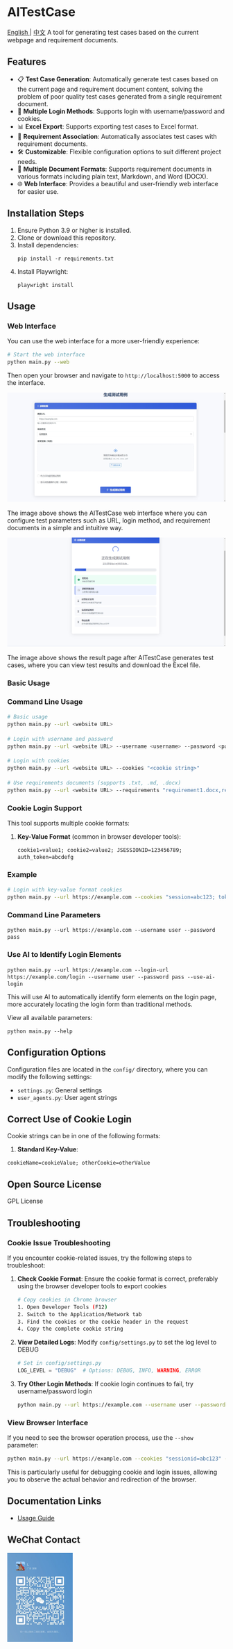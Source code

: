 # AITestCase
[English ](doc/README_EN.md) | [中文](doc/README_CN.md)
A tool for generating test cases based on the current webpage and requirement documents.

## Features

- 📋 **Test Case Generation**: Automatically generate test cases based on the current page and requirement document content, solving the problem of poor quality test cases generated from a single requirement document.
- 🔐 **Multiple Login Methods**: Supports login with username/password and cookies.
- 📊 **Excel Export**: Supports exporting test cases to Excel format.
- 📝 **Requirement Association**: Automatically associates test cases with requirement documents.
- 🛠️ **Customizable**: Flexible configuration options to suit different project needs.
- 📄 **Multiple Document Formats**: Supports requirement documents in various formats including plain text, Markdown, and Word (DOCX).
- 🌐 **Web Interface**: Provides a beautiful and user-friendly web interface for easier use.

## Installation Steps

1. Ensure Python 3.9 or higher is installed.
2. Clone or download this repository.
3. Install dependencies:
   ```
   pip install -r requirements.txt
   ```
4. Install Playwright:
   ```
   playwright install
   ```

## Usage

### Web Interface

You can use the web interface for a more user-friendly experience:

```bash
# Start the web interface
python main.py --web
```


Then open your browser and navigate to `http://localhost:5000` to access the interface.

![AITestCase Web Interface](doc/页面.png)

The image above shows the AITestCase web interface where you can configure test parameters such as URL, login method, and requirement documents in a simple and intuitive way.

![AITestCase Result Page](doc/页面2.png)

The image above shows the result page after AITestCase generates test cases, where you can view test results and download the Excel file.

### Basic Usage

### Command Line Usage

```bash
# Basic usage
python main.py --url <website URL>

# Login with username and password
python main.py --url <website URL> --username <username> --password <password>

# Login with cookies
python main.py --url <website URL> --cookies "<cookie string>"

# Use requirements documents (supports .txt, .md, .docx)
python main.py --url <website URL> --requirements "requirement1.docx,requirement2.md,requirement3.txt"
```

### Cookie Login Support

This tool supports multiple cookie formats:

1. **Key-Value Format** (common in browser developer tools):
   ```
   cookie1=value1; cookie2=value2; JSESSIONID=123456789; auth_token=abcdefg
   ```

### Example

```bash
# Login with key-value format cookies
python main.py --url https://example.com --cookies "session=abc123; token=xyz789"
```

### Command Line Parameters

```
python main.py --url https://example.com --username user --password pass
```

### Use AI to Identify Login Elements

```
python main.py --url https://example.com --login-url https://example.com/login --username user --password pass --use-ai-login
```

This will use AI to automatically identify form elements on the login page, more accurately locating the login form than traditional methods.

View all available parameters:

```
python main.py --help
```

## Configuration Options

Configuration files are located in the `config/` directory, where you can modify the following settings:

- `settings.py`: General settings
- `user_agents.py`: User agent strings

## Correct Use of Cookie Login

Cookie strings can be in one of the following formats:

1. **Standard Key-Value**:
```
cookieName=cookieValue; otherCookie=otherValue
```

## Open Source License

   GPL License

## Troubleshooting

### Cookie Issue Troubleshooting

If you encounter cookie-related issues, try the following steps to troubleshoot:

1. **Check Cookie Format**: Ensure the cookie format is correct, preferably using the browser developer tools to export cookies
   ```bash
   # Copy cookies in Chrome browser
   1. Open Developer Tools (F12)
   2. Switch to the Application/Network tab
   3. Find the cookies or the cookie header in the request
   4. Copy the complete cookie string
   ```

2. **View Detailed Logs**: Modify `config/settings.py` to set the log level to DEBUG
   ```python
   # Set in config/settings.py
   LOG_LEVEL = "DEBUG"  # Options: DEBUG, INFO, WARNING, ERROR
   ```

3. **Try Other Login Methods**: If cookie login continues to fail, try username/password login
   ```bash
   python main.py --url https://example.com --username user --password pass
   ```

### View Browser Interface

If you need to see the browser operation process, use the `--show` parameter:

```bash
python main.py --url https://example.com --cookies "sessionid=abc123" --show true
```

This is particularly useful for debugging cookie and login issues, allowing you to observe the actual behavior and redirection of the browser.

## Documentation Links

- [Usage Guide](doc/USAGE_EN.md)

## WeChat Contact

<img src="doc/contact.jpg" alt="Contact QR Code" style="width: 30%; height: auto;">
